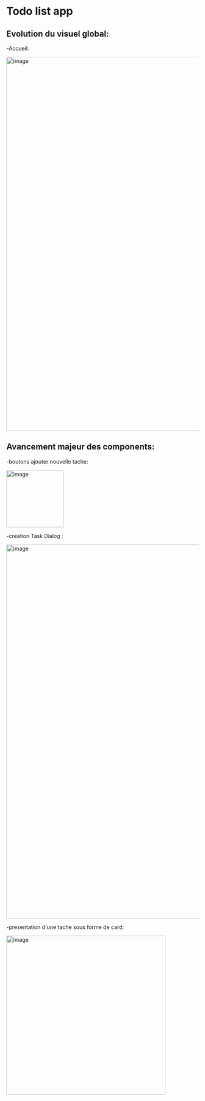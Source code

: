 <h1>Todo list app</h1>

<h2>Evolution du visuel global:</h2>
<p>-Accueil:</p>
<img width="981" alt="image" src="https://github.com/user-attachments/assets/77838db9-1e8d-4842-be83-2a1abbe5f73d" />


<h2>Avancement majeur des components:</h2>

<p>-boutons ajouter nouvelle tache:</p>
<img width="150" alt="image" src="https://github.com/user-attachments/assets/c79dcf91-0398-446a-b4ab-d7277d136a20" />


<p>-creation Task Dialog :</p>
<img width="981" alt="image" src="https://github.com/user-attachments/assets/2c9d6155-6136-4078-9e78-c29ac5c9d582" />

<p>-presentation d'une tache sous forme de card:</p>
<img width="417" alt="image" src="https://github.com/user-attachments/assets/d185ad0b-99d7-4c8e-9f9a-408a98c67ade" />



